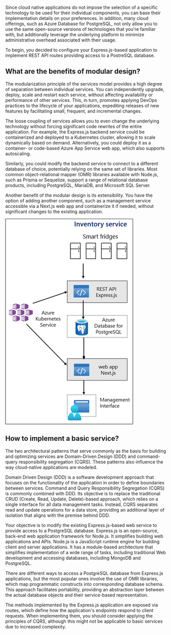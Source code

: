 ﻿Since cloud native applications do not impose the selection of a specific technology to be used for their individual components, you can base their implementation details on your preferences. In addition, many cloud offerings, such as Azure Database for PostgreSQL, not only allow you to use the same open-source versions of technologies that you're familiar with, but additionally leverage the underlying platform to minimize administrative overhead associated with their usage.

To begin, you decided to configure your Express.js-based application to implement REST API routes providing access to a PostreSQL database. 

## What are the benefits of modular design?

The modularization principle of the services model provides a high degree of separation between individual services. You can independently upgrade, deploy, scale and restart each service, without affecting availability or performance of other services. This, in turn, promotes applying DevOps practices to the lifecycle of your applications, expediting releases of new features by facilitating small, frequent, and incremental changes.

The loose coupling of services allows you to even change the underlying technology without forcing significant code rewrites of the entire application. For example, the Express.js backend service could be containerized and deployed to a Kubernetes cluster, allowing it to scale dynamically based on demand. Alternatively, you could deploy it as a container- or code-based Azure App Service web app, which also supports autoscaling. 

Similarly, you could modify the backend service to connect to a different database of choice, potentially relying on the same set of libraries. Most common object-relational mapper (OMR) libraries available with Node.js, such as Prisma or Sequelize, support a range of relational database products, including PostgreSQL, MariaDB, and Microsoft SQL Server.

Another benefit of the modular design is its extensibility. You have the option of adding another component, such as a management service accessible via a Next.js web app and containerize it if needed, without significant changes to the existing application.

![Image that shows the high level architecture of the sample basic service](../media/4-basic-service-sample-architecture.png)

## How to implement a basic service?

The two architectural patterns that serve commonly as the basis for building and optimizing services are Domain-Driven Design (DDD) and command-query responsibility segregation (CQRS). These patterns also influence the way cloud-native applications are modeled.

Domain Driven Design (DDD) is a software development approach that focuses on the functionality of the application in order to define boundaries between services. Command and Query Responsibility Segregation (CQRS) is commonly combined with DDD. Its objective is to replace the traditional CRUD (Create, Read, Update, Delete)-based approach, which relies on a single interface for all data management tasks. Instead, CQRS separates read and update operations for a data store, providing an additional layer of isolation that aligns with the premise behind DDD.

Your objective is to modify the existing Express.js-based web service to provide access to a PostgreSQL database. Express.js is an open-source, back-end web application framework for Node.js. It simplifies building web applications and APIs. Node.js is a JavaScript runtime engine for building client and server applications. It has a module-based architecture that simplifies implementation of a wide range of tasks, including traditional Web development and accessing databases, including MongoDB and PostgreSQL. 

There are different ways to access a PostgreSQL database from Express.js applications, but the most popular ones involve the use of OMR libraries, which map programmatic constructs into corresponding database schema. This approach facilitates portability, providing an abstraction layer between the actual database objects and their service-based representation.

The methods implemented by the Express.js application are exposed via routes, which define how the application's endpoints respond to client requests. When implementing them, you should consider applying the principles of CQRS, although this might not be applicable to basic services due to increased complexity.